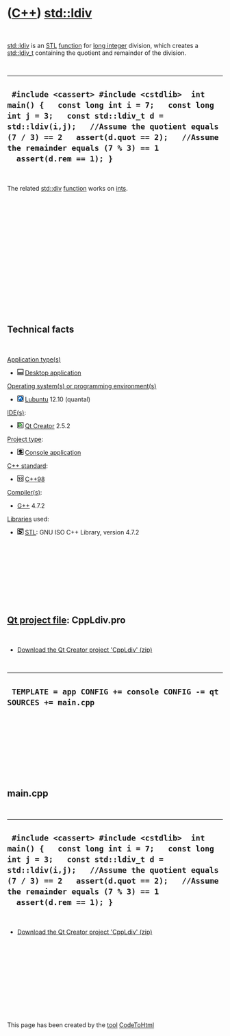 



 

 

 

 

 

([C++](Cpp.htm)) [std::ldiv](CppLdiv.htm)
=========================================

 

[std::ldiv](CppLdiv.htm) is an [STL](CppStl.htm)
[function](CppFunction.htm) for [long integer](CppLongInt.htm) division,
which creates a [std::ldiv\_t](CppLdiv_t.htm) containing the quotient
and remainder of the division.

 

  ----------------------------------------------------------------------------------------------------------------------------------------------------------------------------------------------------------------------------------------------------------------------------------------
  ` #include <cassert> #include <cstdlib>  int main() {   const long int i = 7;   const long int j = 3;   const std::ldiv_t d = std::ldiv(i,j);   //Assume the quotient equals (7 / 3) == 2   assert(d.quot == 2);   //Assume the remainder equals (7 % 3) == 1   assert(d.rem == 1); }`
  ----------------------------------------------------------------------------------------------------------------------------------------------------------------------------------------------------------------------------------------------------------------------------------------

 

The related [std::div](CppDiv.htm) [function](CppFunction.htm) works on
[ints](CppInt.htm).

 

 

 

 

 

 

 

 

 

Technical facts
---------------

 

[Application type(s)](CppApplication.htm)

-   ![Desktop](PicDesktop.png) [Desktop
    application](CppDesktopApplication.htm)

[Operating system(s) or programming environment(s)](CppOs.htm)

-   ![Lubuntu](PicLubuntu.png) [Lubuntu](CppLubuntu.htm) 12.10 (quantal)

[IDE(s)](CppIde.htm):

-   ![Qt Creator](PicQtCreator.png) [Qt Creator](CppQtCreator.htm) 2.5.2

[Project type](CppQtProjectType.htm):

-   ![console](PicConsole.png) [Console
    application](CppConsoleApplication.htm)

[C++ standard](CppStandard.htm):

-   ![C++98](PicCpp98.png) [C++98](Cpp98.htm)

[Compiler(s)](CppCompiler.htm):

-   [G++](CppGpp.htm) 4.7.2

[Libraries](CppLibrary.htm) used:

-   ![STL](PicStl.png) [STL](CppStl.htm): GNU ISO C++ Library, version
    4.7.2

 

 

 

 

 

[Qt project file](CppQtProjectFile.htm): CppLdiv.pro
----------------------------------------------------

 

-   [Download the Qt Creator project 'CppLdiv' (zip)](CppLdiv.zip)

 

  ----------------------------------------------------------------------
  ` TEMPLATE = app CONFIG += console CONFIG -= qt SOURCES += main.cpp`
  ----------------------------------------------------------------------

 

 

 

 

 

main.cpp
--------

 

  ----------------------------------------------------------------------------------------------------------------------------------------------------------------------------------------------------------------------------------------------------------------------------------------
  ` #include <cassert> #include <cstdlib>  int main() {   const long int i = 7;   const long int j = 3;   const std::ldiv_t d = std::ldiv(i,j);   //Assume the quotient equals (7 / 3) == 2   assert(d.quot == 2);   //Assume the remainder equals (7 % 3) == 1   assert(d.rem == 1); }`
  ----------------------------------------------------------------------------------------------------------------------------------------------------------------------------------------------------------------------------------------------------------------------------------------

 

-   [Download the Qt Creator project 'CppLdiv' (zip)](CppLdiv.zip)

 

 

 

 

 





 




This page has been created by the [tool](Tools.htm)
[CodeToHtml](ToolCodeToHtml.htm)
